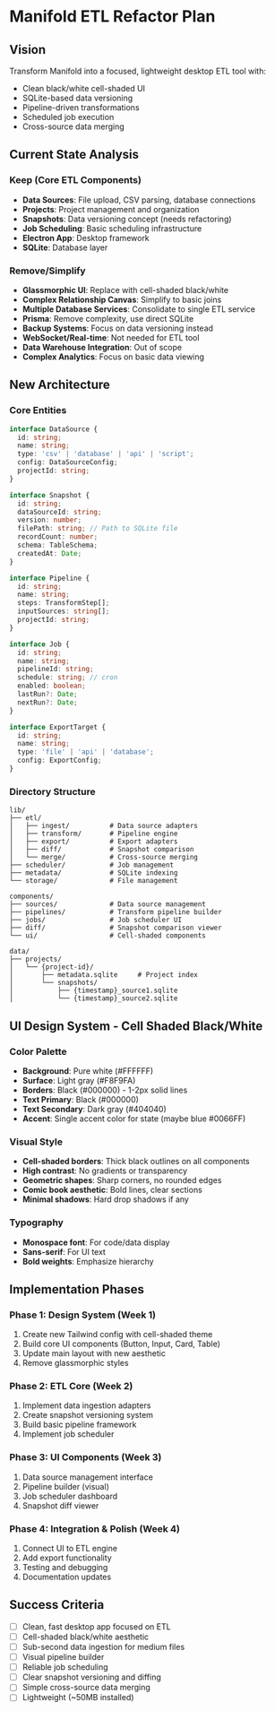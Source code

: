 # Manifold ETL Refactor Plan

## Vision
Transform Manifold into a focused, lightweight desktop ETL tool with:
- Clean black/white cell-shaded UI
- SQLite-based data versioning
- Pipeline-driven transformations
- Scheduled job execution
- Cross-source data merging

## Current State Analysis

### Keep (Core ETL Components)
- **Data Sources**: File upload, CSV parsing, database connections
- **Projects**: Project management and organization
- **Snapshots**: Data versioning concept (needs refactoring)
- **Job Scheduling**: Basic scheduling infrastructure
- **Electron App**: Desktop framework
- **SQLite**: Database layer

### Remove/Simplify
- **Glassmorphic UI**: Replace with cell-shaded black/white
- **Complex Relationship Canvas**: Simplify to basic joins
- **Multiple Database Services**: Consolidate to single ETL service
- **Prisma**: Remove complexity, use direct SQLite
- **Backup Systems**: Focus on data versioning instead
- **WebSocket/Real-time**: Not needed for ETL tool
- **Data Warehouse Integration**: Out of scope
- **Complex Analytics**: Focus on basic data viewing

## New Architecture

### Core Entities
```typescript
interface DataSource {
  id: string;
  name: string;
  type: 'csv' | 'database' | 'api' | 'script';
  config: DataSourceConfig;
  projectId: string;
}

interface Snapshot {
  id: string;
  dataSourceId: string;
  version: number;
  filePath: string; // Path to SQLite file
  recordCount: number;
  schema: TableSchema;
  createdAt: Date;
}

interface Pipeline {
  id: string;
  name: string;
  steps: TransformStep[];
  inputSources: string[];
  projectId: string;
}

interface Job {
  id: string;
  name: string;
  pipelineId: string;
  schedule: string; // cron
  enabled: boolean;
  lastRun?: Date;
  nextRun?: Date;
}

interface ExportTarget {
  id: string;
  name: string;
  type: 'file' | 'api' | 'database';
  config: ExportConfig;
}
```

### Directory Structure
```
lib/
├── etl/
│   ├── ingest/          # Data source adapters
│   ├── transform/       # Pipeline engine
│   ├── export/          # Export adapters
│   ├── diff/            # Snapshot comparison
│   └── merge/           # Cross-source merging
├── scheduler/           # Job management
├── metadata/            # SQLite indexing
└── storage/             # File management

components/
├── sources/             # Data source management
├── pipelines/           # Transform pipeline builder
├── jobs/                # Job scheduler UI
├── diff/                # Snapshot comparison viewer
└── ui/                  # Cell-shaded components

data/
├── projects/
│   └── {project-id}/
│       ├── metadata.sqlite     # Project index
│       └── snapshots/
│           ├── {timestamp}_source1.sqlite
│           └── {timestamp}_source2.sqlite
```

## UI Design System - Cell Shaded Black/White

### Color Palette
- **Background**: Pure white (#FFFFFF)
- **Surface**: Light gray (#F8F9FA)
- **Borders**: Black (#000000) - 1-2px solid lines
- **Text Primary**: Black (#000000)
- **Text Secondary**: Dark gray (#404040)
- **Accent**: Single accent color for state (maybe blue #0066FF)

### Visual Style
- **Cell-shaded borders**: Thick black outlines on all components
- **High contrast**: No gradients or transparency
- **Geometric shapes**: Sharp corners, no rounded edges
- **Comic book aesthetic**: Bold lines, clear sections
- **Minimal shadows**: Hard drop shadows if any

### Typography
- **Monospace font**: For code/data display
- **Sans-serif**: For UI text
- **Bold weights**: Emphasize hierarchy

## Implementation Phases

### Phase 1: Design System (Week 1)
1. Create new Tailwind config with cell-shaded theme
2. Build core UI components (Button, Input, Card, Table)
3. Update main layout with new aesthetic
4. Remove glassmorphic styles

### Phase 2: ETL Core (Week 2)
1. Implement data ingestion adapters
2. Create snapshot versioning system
3. Build basic pipeline framework
4. Implement job scheduler

### Phase 3: UI Components (Week 3)
1. Data source management interface
2. Pipeline builder (visual)
3. Job scheduler dashboard
4. Snapshot diff viewer

### Phase 4: Integration & Polish (Week 4)
1. Connect UI to ETL engine
2. Add export functionality
3. Testing and debugging
4. Documentation updates

## Success Criteria
- [ ] Clean, fast desktop app focused on ETL
- [ ] Cell-shaded black/white aesthetic
- [ ] Sub-second data ingestion for medium files
- [ ] Visual pipeline builder
- [ ] Reliable job scheduling
- [ ] Clear snapshot versioning and diffing
- [ ] Simple cross-source data merging
- [ ] Lightweight (~50MB installed)